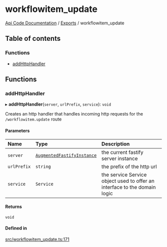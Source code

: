 # workflowitem\_update
 
[Api Code Documentation](../README.md) / [Exports](../modules.md) / workflowitem\_update

## Table of contents

### Functions

- [addHttpHandler](workflowitem_update.md#addhttphandler)

## Functions

### addHttpHandler

▸ **addHttpHandler**(`server`, `urlPrefix`, `service`): `void`

Creates an http handler that handles incoming http requests for the `/workflowitem.update` route

#### Parameters

| Name | Type | Description |
| :------ | :------ | :------ |
| `server` | [`AugmentedFastifyInstance`](../interfaces/types.AugmentedFastifyInstance.md) | the current fastify server instance |
| `urlPrefix` | `string` | the prefix of the http url |
| `service` | `Service` | the service Service object used to offer an interface to the domain logic |

#### Returns

`void`

#### Defined in

[src/workflowitem_update.ts:171](https://github.com/openkfw/TruBudget/blob/3b9e793/api/src/workflowitem_update.ts#L171)
